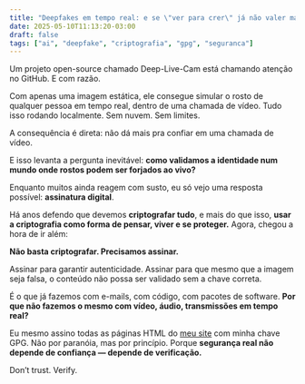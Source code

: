 ```yaml
---
title: "Deepfakes em tempo real: e se \"ver para crer\" já não valer mais nada?"
date: 2025-05-10T11:13:20-03:00
draft: false
tags: ["ai", "deepfake", "criptografia", "gpg", "seguranca"]
---
```


Um projeto open-source chamado Deep-Live-Cam está chamando atenção no GitHub. E com razão.

Com apenas uma imagem estática, ele consegue simular o rosto de qualquer pessoa em tempo real, dentro de uma chamada de vídeo. Tudo isso rodando localmente. Sem nuvem. Sem limites.

A consequência é direta: não dá mais pra confiar em uma chamada de vídeo.

E isso levanta a pergunta inevitável: **como validamos a identidade num mundo onde rostos podem ser forjados ao vivo?**

Enquanto muitos ainda reagem com susto, eu só vejo uma resposta possível: **assinatura digital**.

Há anos defendo que devemos **criptografar tudo**, e mais do que isso, **usar a criptografia como forma de pensar, viver e se proteger.** Agora, chegou a hora de ir além:

**Não basta criptografar. Precisamos assinar.**

Assinar para garantir autenticidade. Assinar para que mesmo que a imagem seja falsa, o conteúdo não possa ser validado sem a chave correta.

É o que já fazemos com e-mails, com código, com pacotes de software.
**Por que não fazemos o mesmo com vídeo, áudio, transmissões em tempo real?**

Eu mesmo assino todas as páginas HTML do [meu site](https://adlermedrado.com.br) com minha chave GPG. Não por paranóia, mas por princípio.
Porque **segurança real não depende de confiança — depende de verificação.**

Don’t trust. Verify.

